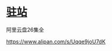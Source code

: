 # [驻站](https://github.com/jaaleng/jaaleng.github.io/issues/142)

阿里云盘26集全


https://www.alipan.com/s/Uqqe9joU7dK
